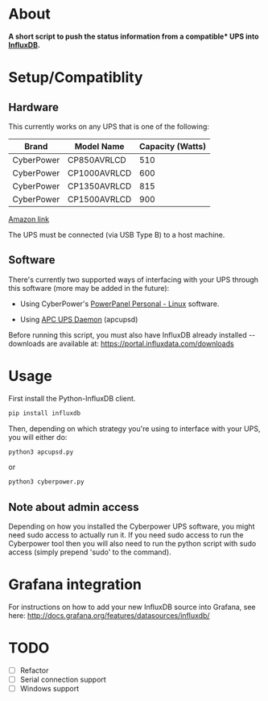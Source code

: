# About

**A short script to push the status information from a compatible\* UPS into [InfluxDB](https://www.influxdata.com/).**

# Setup/Compatiblity

## Hardware

This currently works on any UPS that is one of the following:

| Brand      | Model Name   | Capacity (Watts) |
|------------|--------------|------------------|
| CyberPower | CP850AVRLCD  | 510              |
| CyberPower | CP1000AVRLCD | 600              |
| CyberPower | CP1350AVRLCD | 815              |
| CyberPower | CP1500AVRLCD | 900              |

[Amazon link](http://a.co/aq341qo)

The UPS must be connected (via USB Type B) to a host machine.

## Software

There's currently two supported ways of interfacing with your UPS through this software (more may be added in the future):

* Using CyberPower's [PowerPanel Personal - Linux](https://www.cyberpowersystems.com/product/software/powerpanel-for-linux/) software. 

* Using [APC UPS Daemon](http://www.apcupsd.org/) (apcupsd)


Before running this script, you must also have InfluxDB already installed -- downloads are available at: https://portal.influxdata.com/downloads

# Usage

First install the Python-InfluxDB client.

```bash
pip install influxdb
```

Then, depending on which strategy you're using to interface with your UPS, you will either do:

```bash
python3 apcupsd.py
```

or 

```bash
python3 cyberpower.py
```

##  Note about admin access
Depending on how you installed the Cyberpower UPS software, you might need sudo access to actually run it. If you need sudo access to run the Cyberpower tool then you will also need to run the python script with sudo access (simply prepend 'sudo' to the command).

# Grafana integration

For instructions on how to add your new InfluxDB source into Grafana, see here: http://docs.grafana.org/features/datasources/influxdb/



# TODO 

- [ ] Refactor
- [ ] Serial connection support
- [ ] Windows support 